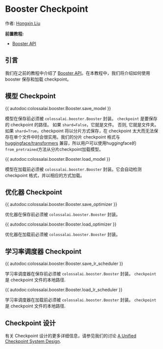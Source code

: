 # Booster Checkpoint

作者: [Hongxin Liu](https://github.com/ver217)

**前置教程:**
- [Booster API](./booster_api.md)

## 引言

我们在之前的教程中介绍了 [Booster API](./booster_api.md)。在本教程中，我们将介绍如何使用 booster 保存和加载 checkpoint。

## 模型 Checkpoint

{{ autodoc:colossalai.booster.Booster.save_model }}

模型在保存前必须被 `colossalai.booster.Booster` 封装。 `checkpoint` 是要保存的 checkpoint 的路径。 如果 `shard=False`，它就是文件。 否则, 它就是文件夹。如果 `shard=True`，checkpoint 将以分片方式保存，在 checkpoint 太大而无法保存在单个文件中时会很实用。我们的分片 checkpoint 格式与 [huggingface/transformers](https://github.com/huggingface/transformers) 兼容，所以用户可以使用huggingface的`from_pretrained`方法从分片checkpoint加载模型。

{{ autodoc:colossalai.booster.Booster.load_model }}

模型在加载前必须被 `colossalai.booster.Booster` 封装。它会自动检测 checkpoint 格式，并以相应的方式加载。

## 优化器 Checkpoint


{{ autodoc:colossalai.booster.Booster.save_optimizer }}

优化器在保存前必须被 `colossalai.booster.Booster` 封装。

{{ autodoc:colossalai.booster.Booster.load_optimizer }}

优化器在加载前必须被 `colossalai.booster.Booster` 封装。

## 学习率调度器 Checkpoint

{{ autodoc:colossalai.booster.Booster.save_lr_scheduler }}

学习率调度器在保存前必须被 `colossalai.booster.Booster` 封装。 `checkpoint` 是 checkpoint 文件的本地路径.

{{ autodoc:colossalai.booster.Booster.load_lr_scheduler }}

学习率调度器在加载前必须被 `colossalai.booster.Booster` 封装。 `checkpoint` 是 checkpoint 文件的本地路径.

## Checkpoint 设计

有关 Checkpoint 设计的更多详细信息，请参见我们的讨论 [A Unified Checkpoint System Design](https://github.com/hpcaitech/ColossalAI/discussions/3339).

<!-- doc-test-command: echo  -->
